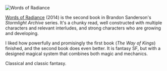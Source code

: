 ![Words of Radiance](words_of_radiance.jpg)

[Words of Radiance](https://brandonsanderson.com/books/the-stormlight-archive/words-of-radiance/) (2014)
is the second book in Brandon Sanderson's *Stormlight Archive* series.
It's a chunky read, well constructed with multiple characters and
relevant interludes, and strong characters who are growing and
developing.

I liked how powerfully and promisingly the first book (*The Way of Kings*) finished, and
the second book does even better. It is fantasy SF, but with a designed
magical system that combines both magic and mechanics.

Classical and classic fantasy.
